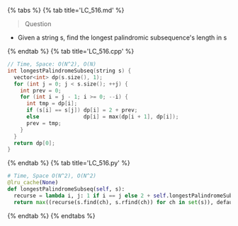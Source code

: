 {% tabs %}
{% tab title='LC_516.md' %}

> Question

* Given a string s, find the longest palindromic subsequence's length in s

{% endtab %}
{% tab title='LC_516.cpp' %}

```cpp
// Time, Space: O(N^2), O(N)
int longestPalindromeSubseq(string s) {
  vector<int> dp(s.size(), 1);
  for (int j = 0; j < s.size(); ++j) {
    int prev = 0;
    for (int i = j - 1; i >= 0; --i) {
      int tmp = dp[i];
      if (s[i] == s[j]) dp[i] = 2 + prev;
      else              dp[i] = max(dp[i + 1], dp[i]);
      prev = tmp;
    }
  }
  return dp[0];
}
```

{% endtab %}
{% tab title='LC_516.py' %}

```py
# Time, Space O(N^2), O(N^2)
@lru_cache(None)
def longestPalindromeSubseq(self, s):
  recurse = lambda i, j: 1 if i == j else 2 + self.longestPalindromeSubseq(s[i+1:j])
  return max((recurse(s.find(ch), s.rfind(ch)) for ch in set(s)), default=0)
```

{% endtab %}
{% endtabs %}
